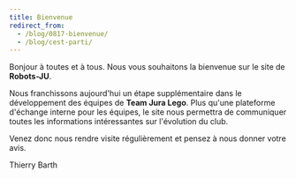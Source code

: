 ```yaml
---
title: Bienvenue
redirect_from:
  - /blog/0817-bienvenue/
  - /blog/cest-parti/
---
```


Bonjour à toutes et à tous.
Nous vous souhaitons la bienvenue sur le site de **Robots-JU**.

Nous franchissons aujourd'hui un étape supplémentaire dans le développement des équipes de **Team Jura Lego**.
Plus qu'une plateforme d'échange interne pour les équipes, le site nous permettra de communiquer toutes les informations intéressantes sur l'évolution du club.

Venez donc nous rendre visite régulièrement et pensez à nous donner votre avis.

Thierry Barth
